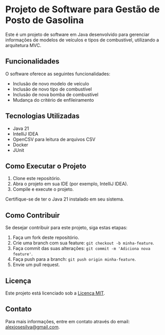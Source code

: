 # Projeto de Software para Gestão de Posto de Gasolina

Este é um projeto de software em Java desenvolvido para gerenciar informações de modelos de veículos e tipos de combustível, utilizando a arquitetura MVC.

## Funcionalidades

O software oferece as seguintes funcionalidades:

- Inclusão de novo modelo de veículo
- Inclusão de novo tipo de combustível
- Inclusão de nova bomba de combustível
- Mudança do critério de enfileiramento

## Tecnologias Utilizadas

- Java 21
- IntelliJ IDEA
- OpenCSV para leitura de arquivos CSV
- Docker
- JUnit

## Como Executar o Projeto

1. Clone este repositório.
2. Abra o projeto em sua IDE (por exemplo, IntelliJ IDEA).
3. Compile e execute o projeto.

Certifique-se de ter o Java 21 instalado em seu sistema.

## Como Contribuir

Se desejar contribuir para este projeto, siga estas etapas:

1. Faça um fork deste repositório.
2. Crie uma branch com sua feature: `git checkout -b minha-feature`.
3. Faça commit das suas alterações: `git commit -m 'Adiciona nova feature'`.
4. Faça push para a branch: `git push origin minha-feature`.
5. Envie um pull request.

## Licença

Este projeto está licenciado sob a [Licença MIT](LICENSE).

## Contato

Para mais informações, entre em contato através do email: alexjosesilva@gmail.com.
